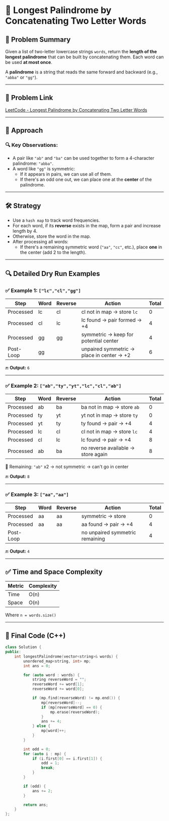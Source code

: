 # 🔁 Longest Palindrome by Concatenating Two Letter Words

## 🧠 Problem Summary

Given a list of two-letter lowercase strings `words`, return the **length of the longest palindrome** that can be built by concatenating them. Each word can be used **at most once**.

A **palindrome** is a string that reads the same forward and backward (e.g., `"abba"` or `"gg"`).

---

## 🧩 Problem Link

[LeetCode - Longest Palindrome by Concatenating Two Letter Words](https://leetcode.com/problems/longest-palindrome-by-concatenating-two-letter-words)

---

## 🚀 Approach

### 🔍 Key Observations:

- A pair like `"ab"` and `"ba"` can be used together to form a 4-character palindrome: `"abba"`.
- A word like `"gg"` is symmetric:
  - If it appears in pairs, we can use all of them.
  - If there's an odd one out, we can place one at the **center** of the palindrome.

---

## 🛠️ Strategy

- Use a `hash map` to track word frequencies.
- For each word, if its **reverse** exists in the map, form a pair and increase length by 4.
- Otherwise, store the word in the map.
- After processing all words:
  - If there's a remaining symmetric word (`"aa"`, `"cc"`, etc.), place **one** in the center (add 2 to the length).

---

## 🔍 Detailed Dry Run Examples

### ✅ Example 1: `["lc","cl","gg"]`

| Step       | Word | Reverse | Action                                    | Total |
|------------|------|---------|-------------------------------------------|--------|
| Processed  | lc   | cl      | cl not in map → store `lc`                | 0      |
| Processed  | cl   | lc      | lc found → pair formed → +4               | 4      |
| Processed  | gg   | gg      | symmetric → keep for potential center     | 4      |
| Post-Loop  | gg   |         | unpaired symmetric → place in center → +2 | 6      |

🔚 **Output:** `6`

---

### ✅ Example 2: `["ab","ty","yt","lc","cl","ab"]`

| Step       | Word | Reverse | Action                               | Total |
|------------|------|---------|----------------------------------------|--------|
| Processed  | ab   | ba      | ba not in map → store `ab`            | 0      |
| Processed  | ty   | yt      | yt not in map → store `ty`            | 0      |
| Processed  | yt   | ty      | ty found → pair → +4                  | 4      |
| Processed  | lc   | cl      | cl not in map → store `lc`            | 4      |
| Processed  | cl   | lc      | lc found → pair → +4                  | 8      |
| Processed  | ab   | ba      | no reverse available → store again    | 8      |

🧾 Remaining: `"ab"` x2 → not symmetric → can't go in center

🔚 **Output:** `8`

---

### ✅ Example 3: `["aa","aa"]`

| Step       | Word | Reverse | Action                          | Total |
|------------|------|---------|-----------------------------------|--------|
| Processed  | aa   | aa      | symmetric → store                | 0      |
| Processed  | aa   | aa      | aa found → pair → +4             | 4      |
| Post-Loop  |      |         | no unpaired symmetric remaining  | 4      |

🔚 **Output:** `4`

---

## ✅ Time and Space Complexity

| Metric      | Complexity |
|-------------|------------|
| Time        | O(n)       |
| Space       | O(n)       |

Where `n = words.size()`

---

## 🧾 Final Code (C++)

```cpp
class Solution {
public:
    int longestPalindrome(vector<string>& words) {
        unordered_map<string, int> mp;
        int ans = 0;

        for (auto word : words) {
            string reverseWord = "";
            reverseWord += word[1];
            reverseWord += word[0];

            if (mp.find(reverseWord) != mp.end()) {
                mp[reverseWord]--;
                if (mp[reverseWord] == 0) {
                    mp.erase(reverseWord);
                }
                ans += 4;
            } else {
                mp[word]++;
            }
        }

        int odd = 0;
        for (auto i : mp) {
            if (i.first[0] == i.first[1]) {
                odd = 1;
                break;
            }
        }

        if (odd) {
            ans += 2;
        }

        return ans;
    }
};
